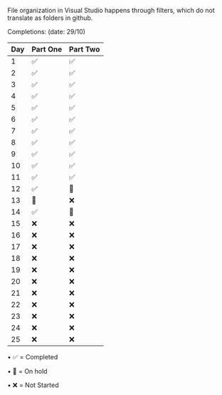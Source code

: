 File organization in Visual Studio happens through filters, which do not translate as folders in github.

Completions: (date: 29/10)

| Day | Part One | Part Two |
|-----|----------|----------|
| 1   | ✅       | ✅       |
| 2   | ✅       | ✅       |
| 3   | ✅       | ✅       |
| 4   | ✅       | ✅       |
| 5   | ✅       | ✅       |
| 6   | ✅       | ✅       |
| 7   | ✅       | ✅       |
| 8   | ✅       | ✅       |
| 9   | ✅       | ✅       |
| 10  | ✅       | ✅       |
| 11  | ✅       | ✅       |
| 12  | ✅       | 🚧       |
| 13  | 🚧       | ❌       |
| 14  | ✅       | 🚧       |
| 15  | ❌       | ❌       |
| 16  | ❌       | ❌       |
| 17  | ❌       | ❌       |
| 18  | ❌       | ❌       |
| 19  | ❌       | ❌       |
| 20  | ❌       | ❌       |
| 21  | ❌       | ❌       |
| 22  | ❌       | ❌       |
| 23  | ❌       | ❌       |
| 24  | ❌       | ❌       |
| 25  | ❌       | ❌       |


•	✅ = Completed

•	🚧 = On hold

•	❌ = Not Started
